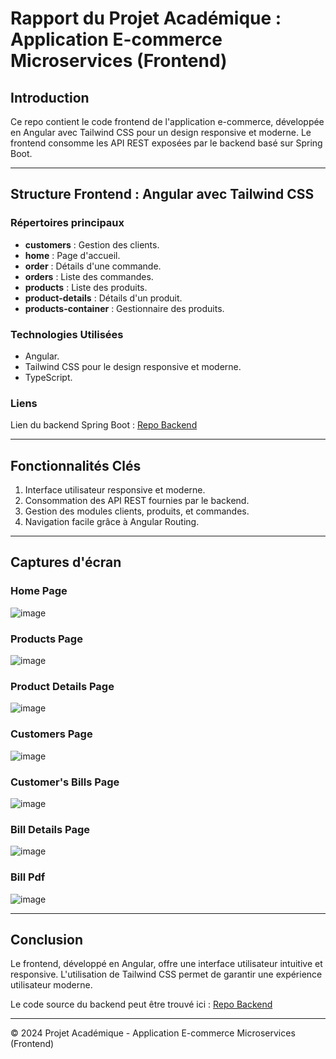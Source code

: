 
# Rapport du Projet Académique : Application E-commerce Microservices (Frontend)

## Introduction

Ce repo contient le code frontend de l'application e-commerce, développée en Angular avec Tailwind CSS pour un design responsive et moderne. Le frontend consomme les API REST exposées par le backend basé sur Spring Boot.

---

## Structure Frontend : Angular avec Tailwind CSS

### Répertoires principaux

- **customers** : Gestion des clients.
- **home** : Page d'accueil.
- **order** : Détails d'une commande.
- **orders** : Liste des commandes.
- **products** : Liste des produits.
- **product-details** : Détails d'un produit.
- **products-container** : Gestionnaire des produits.

### Technologies Utilisées

- Angular.
- Tailwind CSS pour le design responsive et moderne.
- TypeScript.

### Liens

Lien du backend Spring Boot : [Repo Backend](https://github.com/othsoh/microService-app)

---

## Fonctionnalités Clés

1. Interface utilisateur responsive et moderne.
2. Consommation des API REST fournies par le backend.
3. Gestion des modules clients, produits, et commandes.
4. Navigation facile grâce à Angular Routing.

---

## Captures d'écran

### Home Page
![image](https://github.com/user-attachments/assets/e1435b43-c674-4319-a8e4-9940fe049a5a)

### Products Page
![image](https://github.com/user-attachments/assets/996a79f1-dbad-4f0f-92df-4c624e1e6b05)

### Product Details Page
![image](https://github.com/user-attachments/assets/dbd7c836-d696-472c-900e-edeeb72ac432)

### Customers Page
![image](https://github.com/user-attachments/assets/da3d58e0-cc3c-46e6-a2b9-1c97822e3645)

### Customer's Bills Page
![image](https://github.com/user-attachments/assets/e46fc524-80d5-4f38-afaf-5a4219db595c)

### Bill Details Page
![image](https://github.com/user-attachments/assets/eb028190-dadb-4705-a62c-ed4e7c153e00)

### Bill Pdf 
![image](https://github.com/user-attachments/assets/90986118-0532-4f1b-a74c-4572c1bba83e)

---

## Conclusion

Le frontend, développé en Angular, offre une interface utilisateur intuitive et responsive. L'utilisation de Tailwind CSS permet de garantir une expérience utilisateur moderne.

Le code source du backend peut être trouvé ici : [Repo Backend](https://github.com/othsoh/microService-app)

---

© 2024 Projet Académique - Application E-commerce Microservices (Frontend)
